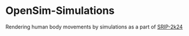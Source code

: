 # OpenSim-Simulations
Rendering human body movements by simulations as a part of [SRIP-2k24](https://github.com/aryanmahawar205/SRIP-2k24)
